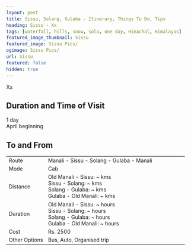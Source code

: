 ```yaml
---
layout: post
title: Sissu, Solang, Gulaba - Itinerary, Things To Do, Tips
heading: Sissu - Xx
tags: [waterfall, hills, snow, solo, one day, Himachal, Himalayas]
featured_image_thumbnail: Sissu
featured_image: Sissu Pics/
ogimage: Sissu Pics/
url: Sissu
featured: false
hidden: true
---
```


Xx


## Duration and Time of Visit
1 day<br>
April beginning

## To and From

<table style="width:100%">
<tr>
    <td width="22%">Route</td>
    <td>Manali - Sissu - Solang - Gulaba - Manali</td>
</tr>
<tr>
    <td width="22%">Mode</td>
    <td>Cab</td>
</tr>	
<tr>
    <td width="22%">Distance</td>
    <td>Old Manali - Sissu: ~ kms<br>
        Sissu - Solang: ~ kms<br>
        Solang - Gulaba: ~ kms<br>
        Gulaba - Old Manali: ~ kms</td>
</tr>
<tr>
    <td width="22%">Duration</td>
    <td>Old Manali - Sissu: ~ hours<br>
        Sissu - Solang: ~ hours<br>
        Solang - Gulaba: ~ hours<br>
        Gulaba - Old Manali: ~ hours</td>
</tr>
<tr>
    <td width="22%">Cost</td>
    <td>Rs. 2500</td>
</tr>
<tr>
    <td width="22%">Other Options</td>
    <td>Bus, Auto, Organised trip</td>
</tr>
</table>

<!--To know how to reach Manali, you can check out this post on <a href="https://onetriptoanother.com/Manali">Manali</a>

## Itinerary

<p align="center">
<iframe src="https://www.google.com/maps/d/u/1/embed?mid=1MXAd3fGsT7m6eM--66bWA4j6G3sKAG0R" width="640" height="480"></iframe>
</p>

- Xx

<p align="center">
<img src="Kutla Pics/Kutla2.jpg" width="99.4%" alt="Tosh from Kutla">
</p>

## Major Expenses
- Xx

## Summary of Things To Do
**Things I did:**
- Xx

**Things I didn't do:**
- Xx

## Tips and Resources
- Carry a few things to eat as there are not many cafes on the way, especially during the off season
- It’s best to wear a cap, apply sunscreen and carry sufficient water. As expected, the network is quite patchy
- There are no online payments and ATMs in Kutla! Carry money
- Ensure you reach your destination before tunnel close
